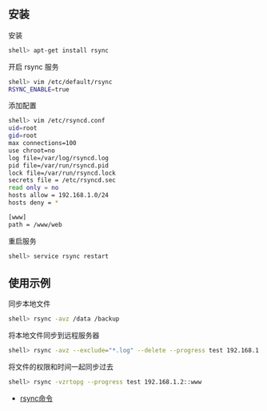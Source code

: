 ## 安装

安装

```sh
shell> apt-get install rsync
```

开启 rsync 服务 

```sh
shell> vim /etc/default/rsync
RSYNC_ENABLE=true
```

添加配置

```sh
shell> vim /etc/rsyncd.conf 
uid=root
gid=root
max connections=100
use chroot=no
log file=/var/log/rsyncd.log
pid file=/var/run/rsyncd.pid
lock file=/var/run/rsyncd.lock
secrets file = /etc/rsyncd.sec
read only = no
hosts allow = 192.168.1.0/24
hosts deny = *

[www]
path = /www/web
```

重启服务

```sh
shell> service rsync restart
```

## 使用示例

同步本地文件

```sh
shell> rsync -avz /data /backup
```

将本地文件同步到远程服务器

```sh
shell> rsync -avz --exclude="*.log" --delete --progress test 192.168.1.2::www
```

将文件的权限和时间一起同步过去

```sh
shell> rsync -vzrtopg --progress test 192.168.1.2::www
```


- [rsync命令](http://man.linuxde.net/rsync)
